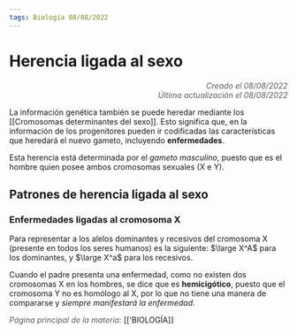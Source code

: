 ```yaml
---
tags: Biología 08/08/2022
---
```


# Herencia ligada al sexo
<div style="text-align: right; opacity: 0.7; font-style: italic;">Creado el 08/08/2022</div>
<div style="text-align: right; opacity: 0.7; font-style: italic;">Última actualización el 08/08/2022</div>

La información genética también se puede heredar mediante los [[Cromosomas determinantes del sexo]]. Esto significa que, en la información de los progenitores pueden ir codificadas las características que heredará el nuevo gameto, incluyendo **enfermedades**.

Esta herencia está determinada por el *gameto masculino*, puesto que es el hombre quien posee ambos cromosomas sexuales (X e Y).

## Patrones de herencia ligada al sexo

### Enfermedades ligadas al cromosoma X

Para representar a los alelos dominantes y recesivos del cromosoma X (presente en todos los seres humanos) es la siguiente: $\large X^A$ para los dominantes, y $\large X^a$ para los recesivos.

Cuando el padre presenta una enfermedad, como no existen dos cromosomas X en los hombres, se dice que es **hemicigótico**, puesto que el cromosoma Y no es homólogo al X, por lo que no tiene una manera de compararse y *siempre manifestará la enfermedad*.

<span style="opacity: 0.7; font-style: italic;">Página principal de la materia:</span> [['BIOLOGÍA]]